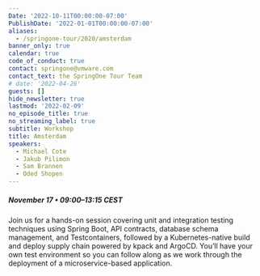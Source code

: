```yaml
---
Date: '2022-10-11T00:00:00-07:00'
PublishDate: '2022-01-01T00:00:00-07:00'
aliases:
  - /springone-tour/2020/amsterdam
banner_only: true
calendar: true
code_of_conduct: true
contact: springone@vmware.com
contact_text: the SpringOne Tour Team
# date: '2022-04-26'
guests: []
hide_newsletter: true
lastmod: '2022-02-09'
no_episode_title: true
no_streaming_label: true
subtitle: Workshop
title: Amsterdam
speakers:
  - Michael Cote
  - Jakub Pilimon
  - Sam Brannen
  - Oded Shopen
---
```


##### November 17 &bullet; 09:00&ndash;13:15 CEST

Join us for a hands-on session covering unit and integration testing techniques using Spring Boot, API contracts, database schema management, and Testcontainers, followed by a Kubernetes-native build and deploy supply chain powered by kpack and ArgoCD. You’ll have your own test environment so you can follow along as we work through the deployment of a microservice-based application.

<!-- <div id="register" class='p-5' style="display:none">
	<h3 class='text-white mb-3 hide'>Register</h3>
	<script src="https://connect.tanzu.vmware.com/js/forms2/js/forms2.min.js"></script>
	<form id="mktoForm_8254"></form>
	<script>
	  MktoForms2.setOptions({formXDPath : "/rs/pivotal/images/marketo-xdframe-relative.html"});
	  MktoForms2.loadForm("https://connect.tanzu.vmware.com", "625-IUJ-009", 8254, function(form){
			form.onSuccess(function(values, followUpUrl) {
				form.getFormElem().hide();
				$('.hide').hide();
				$('.confirmation').show();
				return false;
			});
	  });
	</script>
	<div class='confirmation' style="display:none">
		<h3 class="-text-white mt-0">Thank you!</h3>
		<p>Join us on November 17 using this link:<br/> <span class='-text-white zoom-link'>https://vmware.zoom.us/j/96730890701?pwd=QTJmRXJDMWo5MjlSRG13S2Z2WWY5QT09</span></p>
		<p>
			<strong>Add this workshop to your calendar:</strong>
			<br/>
			<strong>
	      <script type="text/javascript">
	          cal_single2 = ics();
	          cal_single2.addEvent('Do or Do Not, There is No Try{} in Production (Europe) Workshop', 'https://vmware.zoom.us/j/96730890701?pwd=QTJmRXJDMWo5MjlSRG13S2Z2WWY5QT09', 'Zoom', '11/17/2021 01:00 am PDT', '11/17/2021 05:15 am PDT');
	      </script>
				<a href="#" onclick="javascript:cal_single2.download('Do or Do Not, There is No Try{} in Production (Europe) Workshop')">Outlook/iCal</a>
	      &nbsp;&bullet;&nbsp;
	      <a href="https://www.google.com/calendar/render?action=TEMPLATE&text=Do+or+Do+Not%2C+There+is+No+Try%7B%7D+in+Production+%28Europe%29&details=https%3A%2F%2Fvmware.zoom.us%2Fj%2F96730890701%3Fpwd%3DQTJmRXJDMWo5MjlSRG13S2Z2WWY5QT09&dates=20211117T080000Z%2F20211117T121500Z">Google</a>
	    </strong>
	  </p>
	</div>
</div> -->
